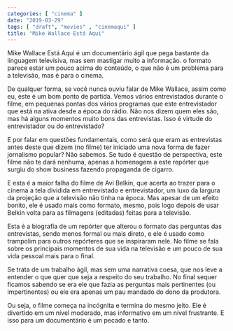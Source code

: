 ```yaml
---
categories: [ "cinema" ]
date: "2019-03-29"
tags: [ "draft", "movies" , "cinemaqui" ]
title: "Mike Wallace Está Aqui"
---
```

Mike Wallace Está Aqui é um documentário ágil que pega bastante da
linguagem televisiva, mas sem mastigar muito a informação. o formato
parece estar um pouco acima do conteúdo, o que não é um problema para
a televisão, mas é para o cinema.

De qualquer forma, se você nunca ouviu falar de Mike Wallace, assim como
eu, este é um bom ponto de partida. Vemos vários entrevistados durante o
filme, em pequenas pontas dos vários programas que este entrevistador que
está na ativa desde a época do rádio. Não nos dizem quem eles são,
mas há alguns momentos muito bons das entrevistas. Isso é virtude do
entrevistador ou do entrevistado?

E por falar em questões fundamentais, como será que eram as entrevistas
antes deste que dizem (no filme) ter iniciado uma nova forma de fazer
jornalismo popular? Não sabemos. Se tudo é questão de perspectiva,
este filme não te dará nenhuma, apenas a homenagem a este repórter
que surgiu do show business fazendo propaganda de cigarro.

E esta é a maior falha do filme de Avi Belkin, que acerta ao trazer
para o cinema a tela dividida em entrevistado e entrevistador, um luxo
da largura da projeção que a televisão não tinha na época. Mas
apesar de um efeito bonito, ele é usado mais como formato, mesmo,
pois logo depois de usar Belkin volta para as filmagens (editadas)
feitas para a televisão.

Esta é a biografia de um repórter que alterou o formato das perguntas
das entrevistas, sendo menos formal ou mais direto, e ele é usado como
trampolim para outros repórteres que se inspiraram nele. No filme se
fala sobre os principais momentos de sua vida na televisão e um pouco
de sua vida pessoal mais para o final.

Se trata de um trabalho ágil, mas sem uma narrativa coesa, que nos
leve a entender o que quer que seja a respeito do seu trabalho. No final
sequer ficamos sabendo se era ele que fazia as perguntas mais pertinentes
(ou impertinentes) ou ele era apenas um pau mandado do dono da produtora.

Ou seja, o filme começa na incógnita e termina do mesmo jeito. Ele
é divertido em um nível moderado, mas informativo em um nível
frustrante. E isso para um documentário é um pecado e tanto.
